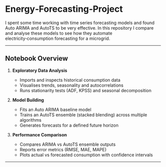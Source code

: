 # Energy‑Forecasting‑Project

I spent some time working with time series forecasting models and found Auto ARIMA and AutoTS to be very effective. In this repository I compare and analyse these models to see how they automate electricity‑consumption forecasting for a microgrid.

---

## Notebook Overview

1. **Exploratory Data Analysis**  
   - Imports and inspects historical consumption data  
   - Visualises trends, seasonality and autocorrelations  
   - Runs stationarity tests (ADF, KPSS) and seasonal decomposition  

2. **Model Building**  
   - Fits an Auto ARIMA baseline model  
   - Trains an AutoTS ensemble (stacked blending) across multiple algorithms  
   - Generates forecasts for a defined future horizon  

3. **Performance Comparison**  
   - Compares ARIMA vs AutoTS ensemble outputs  
   - Reports error metrics (RMSE, MAE, MAPE)  
   - Plots actual vs forecasted consumption with confidence intervals  

---
